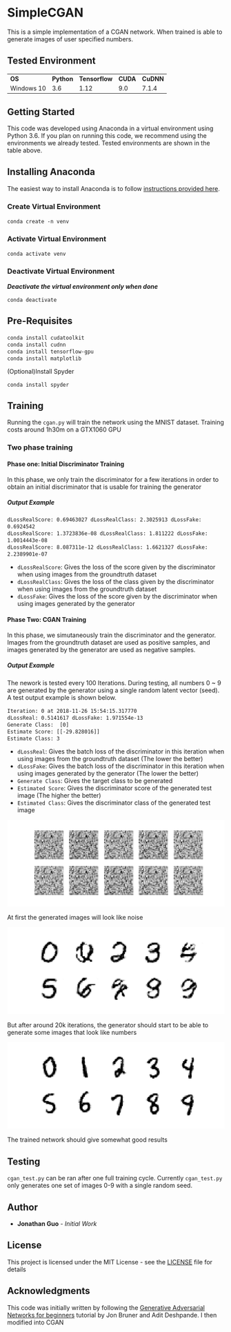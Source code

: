 # SimpleCGAN
This is a simple implementation of a CGAN network. When trained is able to generate images of user specified numbers.

## Tested Environment
<table>
  <tr>
    <td><b>OS</b></td>
    <td><b>Python</b></td>
    <td><b>Tensorflow</b></td>
    <td><b>CUDA</b></td>
    <td><b>CuDNN</b></td>
  </tr>
  <tr>
    <td>Windows 10</td>
    <td>3.6</td>
    <td>1.12</td>
    <td>9.0</td>
    <td>7.1.4</td>
  </tr>
</table>

## Getting Started
This code was developed using Anaconda in a virtual environment using Python 3.6. If you plan on running this code, we recommend using the environments we already tested. Tested environments are shown in the table above.

## Installing Anaconda
The easiest way to install Anaconda is to follow [instructions provided here](http://docs.anaconda.com/anaconda/install/).
### Create Virtual Environment
```
conda create -n venv
```
### Activate Virtual Environment
```
conda activate venv
```
### Deactivate Virtual Environment
**_Deactivate the virtual environment only when done_**
```
conda deactivate
```
## Pre-Requisites
```
conda install cudatoolkit
conda install cudnn
conda install tensorflow-gpu
conda install matplotlib
```
(Optional)Install Spyder
```
conda install spyder
```
## Training
Running the ``cgan.py`` will train the network using the MNIST dataset. Training costs around 1h30m on a GTX1060 GPU
### Two phase training
#### Phase one: Initial Discriminator Training
In this phase, we only train the discriminator for a few iterations in order to obtain an initial discriminator that is usable for training the generator
##### Output Example
```
dLossRealScore: 0.69463027 dLossRealClass: 2.3025913 dLossFake: 0.6924542
dLossRealScore: 1.3723836e-08 dLossRealClass: 1.811222 dLossFake: 1.0014443e-08
dLossRealScore: 8.087311e-12 dLossRealClass: 1.6621327 dLossFake: 2.2389901e-07
```

* ``dLossRealScore``: Gives the loss of the score given by the discriminator when using images from the groundtruth dataset
* ``dLossRealClass``: Gives the loss of the class given by the discriminator when using images from the groundtruth dataset
* ``dLossFake``: Gives the loss of the score given by the discriminator when using images generated by the generator

#### Phase Two: CGAN Training
In this phase, we simutaneously train the discriminator and the generator. Images from the groundtruth dataset are used as positive samples, and images generated by the generator are used as negative samples.
##### Output Example
The nework is tested every 100 Iterations. During testing, all numbers 0 ~ 9 are generated by the generator using a single random latent vector (seed). A test output example is shown below.
```
Iteration: 0 at 2018-11-26 15:54:15.317770
dLossReal: 0.5141617 dLossFake: 1.971554e-13
Generate Class:  [0]
Estimate Score: [[-29.828016]]
Estimate Class: 3
```

* ``dLossReal``: Gives the batch loss of the discriminator in this iteration when using images from the groundtruth dataset (The lower the better)
* ``dLossFake``: Gives the batch loss of the discriminator in this iteration when using images generated by the generator (The lower the better) 
* ``Generate Class``: Gives the target class to be generated 
* ``Estimated Score``: Gives the discriminator score of the generated test image (The higher the better) 
* ``Estimated Class``: Gives the discriminator class of the generated test image

![Initial training sample](samples/init_sample.png "Initial training sample")

At first the generated images will look like noise

![Training after around 20k iterations](samples/20k_sample.png "Trainning after around 20k iterations")

But after around 20k iterations, the generator should start to be able to generate some images that look like numbers

![Final results](samples/result_sample.png "Final results")

The trained network should give somewhat good results

## Testing
``cgan_test.py`` can be ran after one full training cycle. Currently ``cgan_test.py`` only generates one set of images 0-9 with a single random seed.

## Author

* **Jonathan Guo** - *Initial Work*

## License

This project is licensed under the MIT License - see the [LICENSE](LICENSE) file for details

## Acknowledgments

This code was initially written by following the [Generative Adversarial Networks for beginners](https://www.oreilly.com/learning/generative-adversarial-networks-for-beginners) tutorial by Jon Bruner and Adit Deshpande. I then modified into CGAN
